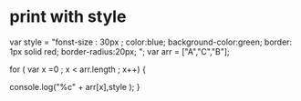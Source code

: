 # print with style 
var style = "fonst-size : 30px ; color:blue; background-color:green; border: 1px solid red; border-radius:20px; ";
var arr = ["A","C","B"];

for ( var x =0 ; x < arr.length ; x++)
{

console.log("%c" + arr[x],style );
}
